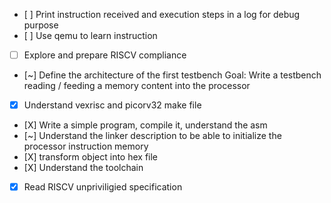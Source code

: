- [ ] Print instruction received and execution steps in a log for debug purpose
- [ ] Use qemu to learn instruction
- [ ] Explore and prepare RISCV compliance
- [~] Define the architecture of the first testbench
      Goal: Write a testbench reading / feeding a memory content into the processor
- [X] Understand vexrisc and picorv32 make file
- [X] Write a simple program, compile it, understand the asm
- [~] Understand the linker description to be able to initialize the processor instruction memory
- [X] transform object into hex file
- [X] Understand the toolchain
- [X] Read RISCV unpriviligied specification
